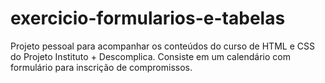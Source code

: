 # exercicio-formularios-e-tabelas
Projeto pessoal para acompanhar os conteúdos do curso de HTML e CSS do Projeto Instituto + Descomplica. Consiste em um calendário com formulário para inscrição de compromissos.
